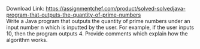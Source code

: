 Download Link: https://assignmentchef.com/product/solved-solvedjava-program-that-outputs-the-quantity-of-prime-numbers
<br>
Write a Java program that outputs the quantity of prime numbers under an input number n which is inputted by the user. For example, if the user inputs 10, then the program outputs 4. Provide comments which explain how the algorithm works.